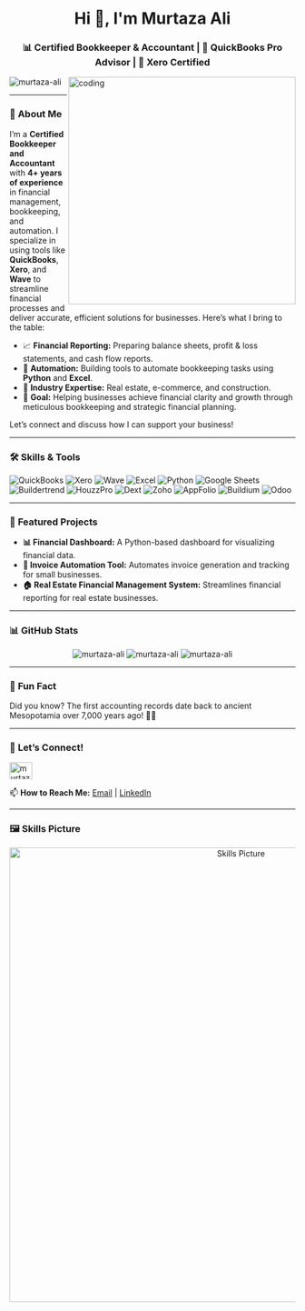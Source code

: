 
 <h1 align="center">Hi 👋, I'm Murtaza Ali</h1>
<h3 align="center">📊 Certified Bookkeeper & Accountant | 🧾 QuickBooks Pro Advisor | 🔄 Xero Certified</h3>

<img align="right" alt="coding" width="400" src="https://user-images.githubusercontent.com/55389276/140866485-8fb1c876-9a8f-4d6a-98dc-08c4981eaf70.gif">

<p align="left">
  <img src="https://komarev.com/ghpvc/?username=murtaza-ali&label=Profile%20views&color=0e75b6&style=flat" alt="murtaza-ali" />
</p>

---

### 🚀 **About Me**
I’m a **Certified Bookkeeper and Accountant** with **4+ years of experience** in financial management, bookkeeping, and automation. I specialize in using tools like **QuickBooks**, **Xero**, and **Wave** to streamline financial processes and deliver accurate, efficient solutions for businesses. Here’s what I bring to the table:

- 📈 **Financial Reporting:** Preparing balance sheets, profit & loss statements, and cash flow reports.
- 🤖 **Automation:** Building tools to automate bookkeeping tasks using **Python** and **Excel**.
- 💼 **Industry Expertise:** Real estate, e-commerce, and construction.
- 🎯 **Goal:** Helping businesses achieve financial clarity and growth through meticulous bookkeeping and strategic financial planning.

Let’s connect and discuss how I can support your business!

---

### 🛠️ **Skills & Tools**
<p align="left">
  <img src="https://img.shields.io/badge/📊 QuickBooks-Pro_Advisor-blue" alt="QuickBooks">
  <img src="https://img.shields.io/badge/🔄 Xero-Certified-green" alt="Xero">
  <img src="https://img.shields.io/badge/🌊 Wave-Certified-yellow" alt="Wave">
  <img src="https://img.shields.io/badge/📉 Excel-Advanced-orange" alt="Excel">
  <img src="https://img.shields.io/badge/🐍 Python-Data_Analysis-yellow" alt="Python">
  <img src="https://img.shields.io/badge/📋 Google_Sheets-Expert-blue" alt="Google Sheets">
  <img src="https://img.shields.io/badge/🛠️ Buildertrend-Expert-green" alt="Buildertrend">
  <img src="https://img.shields.io/badge/🏡 HouzzPro-Expert-blue" alt="HouzzPro">
  <img src="https://img.shields.io/badge/📑 Dext-Expert-purple" alt="Dext">
  <img src="https://img.shields.io/badge/📊 Zoho-Expert-orange" alt="Zoho">
  <img src="https://img.shields.io/badge/📅 AppFolio-Expert-green" alt="AppFolio">
  <img src="https://img.shields.io/badge/📊 Buildium-Expert-blue" alt="Buildium">
  <img src="https://img.shields.io/badge/📊 Odoo-Expert-red" alt="Odoo">
</p>

---

### 📂 **Featured Projects**
- **📊 Financial Dashboard:** A Python-based dashboard for visualizing financial data.
- **🤖 Invoice Automation Tool:** Automates invoice generation and tracking for small businesses.
- **🏠 Real Estate Financial Management System:** Streamlines financial reporting for real estate businesses.

---

### 📊 **GitHub Stats**
<p align="center">
  <img src="https://github-readme-stats.vercel.app/api?username=murtaza-ali&show_icons=true&theme=dark" alt="murtaza-ali" />
  <img src="https://github-readme-stats.vercel.app/api/top-langs?username=murtaza-ali&show_icons=true&theme=dark&layout=compact" alt="murtaza-ali" />
  <img src="https://github-readme-streak-stats.herokuapp.com/?user=murtaza-ali&theme=dark" alt="murtaza-ali" />
</p>

---

### 🌟 **Fun Fact**
Did you know? The first accounting records date back to ancient Mesopotamia over 7,000 years ago! 📜✨

---

### 🤝 **Let’s Connect!**
<p align="left">
  <a href="https://linkedin.com/in/murtaza-ali-bookkeeper" target="blank">
    <img align="center" src="https://raw.githubusercontent.com/rahuldkjain/github-profile-readme-generator/master/src/images/icons/Social/linked-in-alt.svg" alt="murtaza-ali" height="30" width="40" />
  </a>
</p>

📫 **How to Reach Me:** [Email](mailto:murtaza.ali4369@gmail.com) | [LinkedIn](https://linkedin.com/in/murtaza-ali-bookkeeper)

---

### 🖼️ **Skills Picture**
<p align="center">
  <img src="https://via.placeholder.com/800x400.png?text=Skills+Picture+Placeholder" alt="Skills Picture" width="800">
</p>  
